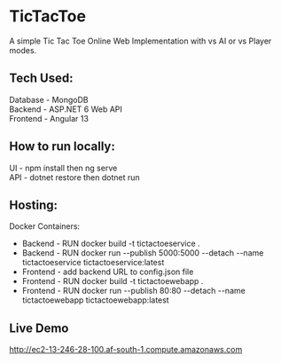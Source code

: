 # TicTacToe
A simple Tic Tac Toe Online Web Implementation with vs AI or vs Player modes.

## Tech Used:
Database - MongoDB \
Backend - ASP.NET 6 Web API \
Frontend - Angular 13

## How to run locally:
UI - npm install then ng serve \
API - dotnet restore then dotnet run

## Hosting:
Docker Containers:
- Backend - RUN docker build -t tictactoeservice . 
- Backend - RUN docker run --publish 5000:5000 --detach --name tictactoeservice tictactoeservice:latest
- Frontend - add backend URL to config.json file 
- Frontend - RUN docker build -t tictactoewebapp . 
- Frontend - RUN docker run --publish 80:80 --detach --name tictactoewebapp tictactoewebapp:latest

## Live Demo
http://ec2-13-246-28-100.af-south-1.compute.amazonaws.com
